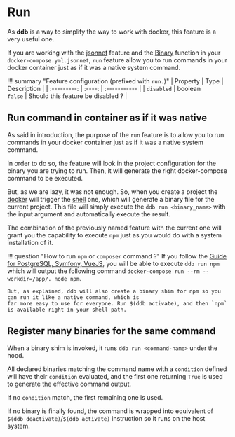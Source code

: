 Run
===

As **ddb** is a way to simplify the way to work with docker, this feature is a very useful one. 

If you are working with the [jsonnet](./jsonnet.md) feature and the [Binary](./jsonnet.md#ddbbinary) function in your 
`docker-compose.yml.jsonnet`, `run` feature allow you to run commands in your docker container just as if it 
was a native system command.

!!! summary "Feature configuration (prefixed with `run.`)"
    | Property | Type | Description |
    | :---------: | :----: | :----------- |
    | `disabled` | boolean<br>`false` | Should this feature be disabled ? |

Run command in container as if it was native
---

As said in introduction, the purpose of the `run` feature is to allow you to run commands in your docker container 
just as if it was a native system command.

In order to do so, the feature will look in the project configuration for the binary you are trying to run. Then, it 
will generate the right docker-compose command to be executed.

But, as we are lazy, it was not enough. 
So, when you create a project  the [docker](./docker.md) will trigger the [shell](./shell.md) one, which will generate a 
binary file for the current project. This file will simply execute the `ddb run <binary_name>` with the input argument 
and automatically execute the result.

The combination of the previously named feature with the current one will grant you the capability to execute `npm` just
as you would do with a system installation of it.

!!! question "How to run `npm` or `composer` command ?"
    If you follow the [Guide for PostgreSQL, Symfony, VueJS](../guides/psql-symfony-vue.md), you will be able to execute
    `ddb run npm` which will output the following command `docker-compose run --rm --workdir=/app/. node npm`.
    
    But, as explained, ddb will also create a binary shim for npm so you can run it like a native command, which is 
    far more easy to use for everyone. Run $(ddb activate), and then `npm` is available right in your shell path.

Register many binaries for the same command
---

When a binary shim is invoked, it runs `ddb run <command-name>` under the hood.

All declared binaries matching the command name with a `condition` defined will have their `condition` evaluated, and 
the first one returning `True` is used to generate the effective command output. 

If no `condition` match, the first remaining one is used.

If no binary is finally found, the command is wrapped into equivalent of `$(ddb deactivate)`/`$(ddb activate)`
instruction so it runs on the host system.
